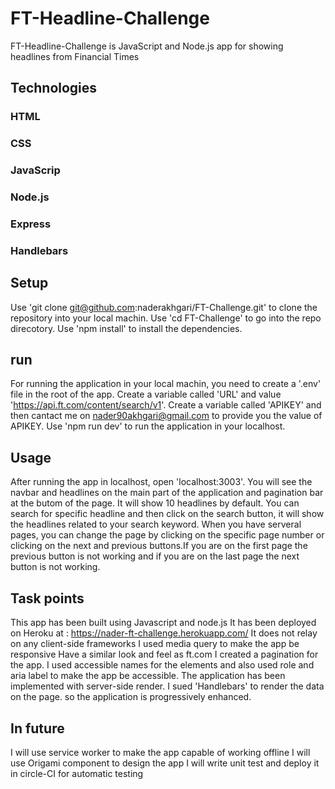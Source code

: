 # FT-Headline-Challenge

FT-Headline-Challenge is JavaScript and Node.js app for showing headlines from Financial Times

## Technologies

### HTML
### CSS
### JavaScrip
### Node.js
### Express
### Handlebars

## Setup

Use 'git clone git@github.com:naderakhgari/FT-Challenge.git' to clone the repository into your local machin.
Use 'cd FT-Challenge' to go into the repo direcotory.
Use 'npm install' to install the dependencies.

## run

For running the application in your local machin, you need to create a '.env' file in the root of the app. Create a variable called 'URL' and value 'https://api.ft.com/content/search/v1'.
Create a variable called 'APIKEY' and then cantact me on nader90akhgari@gmail.com to provide you the value of APIKEY.
Use 'npm run dev' to run the application in your localhost.

## Usage

After running the app in localhost, open 'localhost:3003'. You will see the navbar and headlines on the main part of the application and pagination bar at the butom of the page.
It will show 10 headlines by default.
You can search for specific headline and then click on the search button, it will show the headlines related to your search keyword.
When you have serveral pages, you can change the page by clicking on the specific page number or clicking on the next and previous buttons.If you are on the first page the previous button is not working and if you are on the last page the next button is not working.

##  Task points

This app has been built using Javascript and node.js
It has been deployed on Heroku at : https://nader-ft-challenge.herokuapp.com/
It does not relay on any client-side frameworks
I used media query to make the app be responsive
Have a similar look and feel as ft.com
I created a pagination for the app.
I used accessible names for the elements and also used role and aria label to make the app be accessible.
The application has been implemented with server-side render. I sued 'Handlebars' to render the data on the page. so the application is progressively enhanced.

## In future

I will use service worker to make the app capable of working offline
I will use Origami component to design the app
I will write unit test and deploy it in circle-CI for automatic testing

